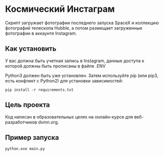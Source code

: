 # Космический Инстаграм

Скрипт загружает фотографии последнего запуска SpaceX и коллекцию фотографий телескопа Hubble, а потом размещает загруженные фотографии в аккаунте Instagram.

## Как установить

У вас должна быть учетная запись в Instagram, данные доступа к которой должны быть прописаны в файле .ENV

Python3 должен быть уже установлен. Затем используйте pip (или pip3, есть конфликт с Python2) для установки зависимостей:

```
pip install -r requirements.txt
```

## Цель проекта

Код написан в образовательных целях на онлайн-курсе для веб-разработчиков dvmn.org.

## Пример запуска

```
python.exe main.py
```
